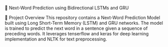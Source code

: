 📖 Next-Word Prediction using Bidirectional LSTMs and GRU

🚀 Project Overview
This repository contains a Next-Word Prediction Model built using Long Short-Term Memory (LSTM) and GRU networks. The model is trained to predict the next word in a sentence given a sequence of preceding words. It leverages tenserflow and keras for deep learning implementation and NLTK for text preprocessing.
